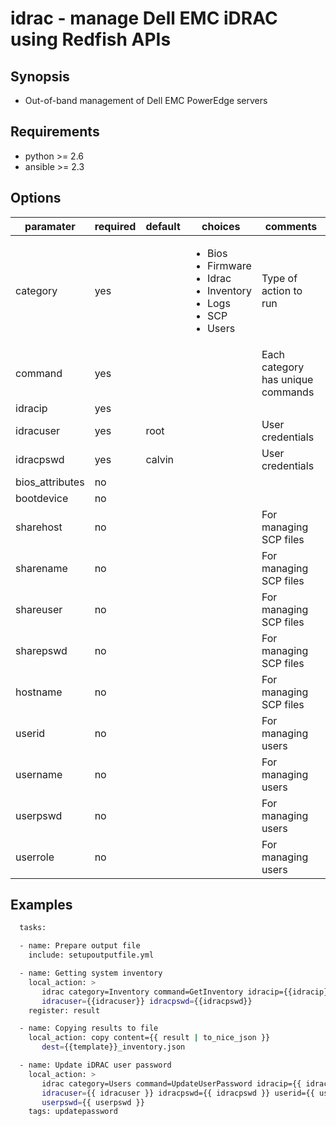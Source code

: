 # idrac - manage Dell EMC iDRAC using Redfish APIs

## Synopsis

* Out-of-band management of Dell EMC PowerEdge servers

## Requirements

* python >= 2.6
* ansible >= 2.3

## Options

| paramater       | required | default | choices  | comments                  |
|-----------------|----------|---------|----------|---------------------------|
| category        | yes      |         | <ul><li>Bios</li><li>Firmware</li><li>Idrac</li><li>Inventory</li><li>Logs</li><li>SCP</li><li>Users</li></ul>| Type of action to run         |
| command         | yes      |         |          | Each category has unique commands  |
| idracip         | yes      |         |          |                           |
| idracuser       | yes      | root    |          | User credentials          |
| idracpswd       | yes      | calvin  |          | User credentials          |
| bios_attributes | no       |         |          |                           |
| bootdevice      | no       |         |          |                           |
| sharehost       | no       |         |          | For managing SCP files    |
| sharename       | no       |         |          | For managing SCP files    |
| shareuser       | no       |         |          | For managing SCP files    |
| sharepswd       | no       |         |          | For managing SCP files    |
| hostname        | no       |         |          | For managing SCP files    |
| userid          | no       |         |          | For managing users        |
| username        | no       |         |          | For managing users        |
| userpswd        | no       |         |          | For managing users        |
| userrole        | no       |         |          | For managing users        |

## Examples

```bash
  tasks:

  - name: Prepare output file
    include: setupoutputfile.yml

  - name: Getting system inventory
    local_action: >
       idrac category=Inventory command=GetInventory idracip={{idracip}}
       idracuser={{idracuser}} idracpswd={{idracpswd}}
    register: result

  - name: Copying results to file
    local_action: copy content={{ result | to_nice_json }}
       dest={{template}}_inventory.json

  - name: Update iDRAC user password
    local_action: >
       idrac category=Users command=UpdateUserPassword idracip={{ idracip }}
       idracuser={{ idracuser }} idracpswd={{ idracpswd }} userid={{ userid }}
       userpswd={{ userpswd }}
    tags: updatepassword

```
